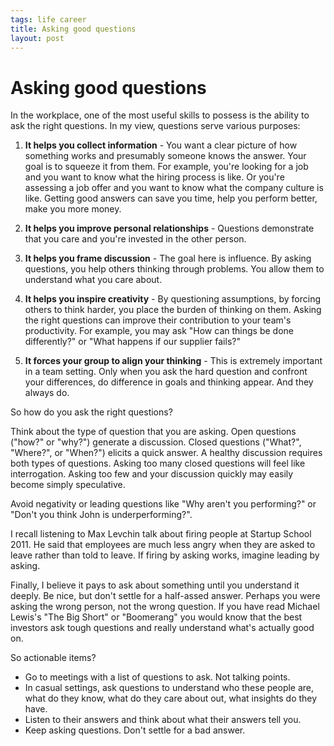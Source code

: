 ```yaml
--- 
tags: life career
title: Asking good questions
layout: post
---
```

# Asking good questions

In the workplace, one of the most useful skills to possess is the ability to
ask the right questions. In my view, questions serve various purposes:

1. **It helps you collect information** - You want a clear picture of how something works and presumably someone knows the answer. Your goal is to squeeze it from them. For example, you're looking for a job and you want to know what the hiring process is like. Or you're assessing a job offer and you want to know what the company culture is like. Getting good answers can save you time, help you perform better, make you more money. 

2. **It helps you improve personal relationships** - Questions demonstrate that you care and you're invested in the other person. 

3. **It helps you frame discussion** - The goal here is influence. By asking questions, you help others thinking through problems. You allow them to understand what you care about. 

4. **It helps you inspire creativity** - By questioning assumptions, by forcing others to think harder, you place the burden of thinking on them. Asking the right questions can improve their contribution to your team's productivity. For example, you may ask "How can things be done differently?" or "What happens if our supplier fails?"

5. **It forces your group to align your thinking** - This is extremely important in a team setting. Only when you ask the hard question and confront your differences, do difference in goals and thinking appear. And they always do. 

So how do you ask the right questions?

Think about the type of question that you are asking. Open questions ("how?"
or "why?") generate a discussion. Closed questions ("What?", "Where?", or
"When?") elicits a quick answer. A healthy discussion requires both types of
questions. Asking too many closed questions will feel like interrogation.
Asking too few and your discussion quickly may easily become simply
speculative.

Avoid negativity or leading questions like "Why aren't you performing?" or
"Don't you think John is underperforming?".

I recall listening to Max Levchin talk about firing people at Startup School
2011. He said that employees are much less angry when they are asked to leave
rather than told to leave. If firing by asking works, imagine leading by
asking.

Finally, I believe it pays to ask about something until you understand it
deeply. Be nice, but don't settle for a half-assed answer. Perhaps you were
asking the wrong person, not the wrong question. If you have read Michael
Lewis's "The Big Short" or "Boomerang" you would know that the best investors
ask tough questions and really understand what's actually good on.

So actionable items?

* Go to meetings with a list of questions to ask. Not talking points.
* In casual settings, ask questions to understand who these people are, what do they know, what do they care about out, what insights do they have. 
* Listen to their answers and think about what their answers tell you. 
* Keep asking questions. Don't settle for a bad answer. 

